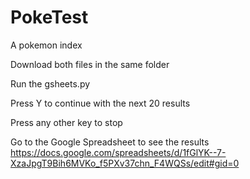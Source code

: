 # PokeTest
A pokemon index

Download both files in the same folder

Run the gsheets.py 

Press Y to continue with the next 20 results

Press any other key to stop

Go to the Google Spreadsheet to see the results https://docs.google.com/spreadsheets/d/1fGlYK--7-XzaJpgT9Bih6MVKo_f5PXv37chn_F4WQSs/edit#gid=0
